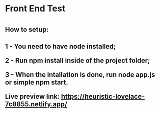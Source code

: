 <h1>Front End Test<h1>

<h2>How to setup:<h2>
 <p>1 - You need to have node installed;</p>
<p>2 - Run npm install inside of the project folder;</p>
<p>3 - When the intallation is done, run node app.js or simple npm start.</p>

 <span>Live preview link: https://heuristic-lovelace-7c8855.netlify.app/</span>
